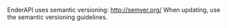 EnderAPI uses semantic versioning: http://semver.org/
When updating, use the semantic versioning guidelines.
